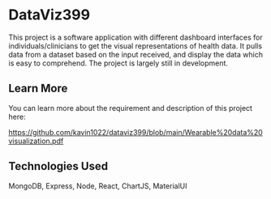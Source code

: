# DataViz399

This project is a software application with different dashboard interfaces for individuals/clinicians to get the visual representations of health data. It pulls data from a dataset based on the input received, and display the data which is easy to comprehend. The project is largely still in development.

## Learn More

You can learn more about the requirement and description of this project here:

https://github.com/kavin1022/dataviz399/blob/main/Wearable%20data%20visualization.pdf

## Technologies Used

MongoDB, Express, Node, React, ChartJS, MaterialUI
